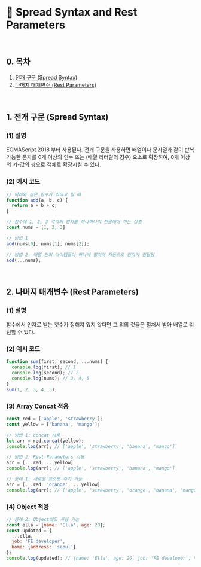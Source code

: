 # 📒 Spread Syntax and Rest Parameters

<br/>

## 0. 목차

1. [전개 구문 (Spread Syntax)](#1-전개-구문-spread-syntax)
2. [나머지 매개변수 (Rest Parameters)](#2-나머지-매개변수-rest-parameters)

<br/>

## 1. 전개 구문 (Spread Syntax)

### (1) 설명

ECMAScript 2018 부터 사용된다. 전개 구문을 사용하면 배열이나 문자열과 같이 반복 가능한 문자를 0개 이상의 인수 또는 (배열 리터럴의 경우) 요소로 확장하여, 0개 이상의 키-값의 쌍으로 객체로 확장시킬 수 있다.

### (2) 예시 코드

```javascript
// 아래와 같은 함수가 있다고 할 때
function add(a, b, c) {
  return a + b + c;
}

// 함수에 1, 2, 3 각각의 인자를 하나하나씩 전달해야 하는 상황
const nums = [1, 2, 3]

// 방법 1
add(nums[0], nums[1], nums[2]);

// 방법 2: 배열 안의 아이템들이 하나씩 펼쳐져 자동으로 인자가 전달됨
add(...nums);
```

<br/>

## 2. 나머지 매개변수 (Rest Parameters)

### (1) 설명

함수에서 인자로 받는 갯수가 정해져 있지 않다면 그 외의 것들은 펼쳐서 받아 배열로 리턴할 수 있다.

### (2) 예시 코드

```javascript
function sum(first, second, ...nums) {
  console.log(first); // 1
  console.log(second); // 2
  console.log(nums); // 3, 4, 5
}
sum(1, 2, 3, 4, 5);
```

### (3) Array Concat 적용

```javascript
const red = ['apple', 'strawberry'];
const yellow = ['banana', 'mango'];

// 방법 1: concat 사용
let arr = red.concat(yellow);
console.log(arr); // ['apple', 'strawberry', 'banana', 'mango']

// 방법 2: Rest Parameters 사용
arr = [...red, ...yellow]
console.log(arr); // ['apple', 'strawberry', 'banana', 'mango']

// 용례 1: 새로운 요소도 추가 가능
arr = [...red, 'orange', ...yellow]
console.log(arr); // ['apple', 'strawberry', 'orange', 'banana', 'mango']
```

### (4) Object 적용

```javascript
// 용례 2: Object에도 사용 가능
const ella = {name: 'Ella', age: 20};
const updated = {
  ...ella,
  job: 'FE developer',
  home: {address: 'seoul'}
};
console.log(updated); // {name: 'Ella', age: 20, job: 'FE developer', home: {address: 'seoul'}}
```
